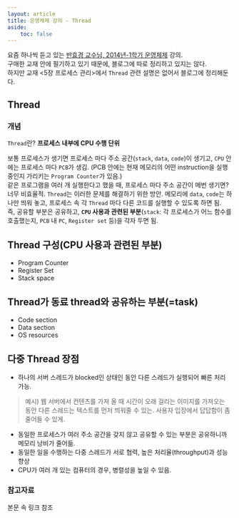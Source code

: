 ```yaml
---
layout: article
title: 운영체제 강의 - Thread
aside:
    toc: false
---
```


요즘 하나씩 듣고 있는 [반효경 교수님, 2014년-1학기 운영체제](http://www.kocw.or.kr/home/cview.do?mty=p&kemId=1046323) 강의. <br/>
구매한 교재 안에 필기하고 있기 때문에, 블로그에 따로 정리하고 있지는 않다.<br/>
하지만 교재 <5장 프로세스 관리>에서 `Thread` 관련 설명은 없어서 블로그에 정리해둔다.  <br/>

## Thread

### 개념

`Thread`란? **프로세스 내부에 CPU 수행 단위** <br/>

보통 프로세스가 생기면 프로세스 마다 주소 공간(`stack`, `data`, `code`)이 생기고, `CPU` 안에는 프로세스 마다 `PCB`가 생김. (PCB 안에는 현재 메모리의 어떤 instruction을 실행 중인지 가리키는 `Program Counter`가 있음.) <br/>
같은 프로그램을 여러 개 실행한다고 했을 때, 프로세스 마다 주소 공간이 메번 생기면? 너무 비효율적. `Thread`는 이러한 문제를 해결하기 위한 방안. 메모리에 `data`, `code`는 하나만 띄워 놓고, 프로세스 속 각 `Thread` 마다 다른 코드를 실행할 수 있도록 하면 됨. <br/>
즉, 공유할 부분은 공유하고, **`CPU` 사용과 관련된 부분**(`stack`: 각 프로세스가 어느 함수를 호출했는지, `PCB` 내 `PC`, `Register set` 등)을 각자 두면 됨.

## Thread 구성(CPU 사용과 관련된 부분)

- Program Counter
- Register Set
- Stack space

## Thread가 동료 thread와 공유하는 부분(=task)

- Code section
- Data section
- OS resources

## 다중 Thread 장점

- 하나의 서버 스레드가 blocked인 상태인 동안 다른 스레드가 실행되어 빠른 처리 가능.
> 예시) 웹 서버에서 컨텐츠를 가져 올 때 시간이 오래 걸리는 이미지를 가져오는 동안 다른 스레드는 텍스트를 먼저 띄워줄 수 있는. 사용자 입장에서 답답함이 좀 줄어들 수 있게.
- 동일한 프로세스가 여러 주소 공간을 갖지 않고 공유할 수 있는 부분은 공유하니까 메모리 낭비가 줄어듦.
- 동일한 일을 수행하는 다중 스레드가 서로 협력, 높은 처리율(throughput)과 성능 향상
- CPU가 여러 개 있는 컴퓨터의 경우, 병렬성을 높일 수 있음.


<!--more-->
### 참고자료
본문 속 링크 참조
